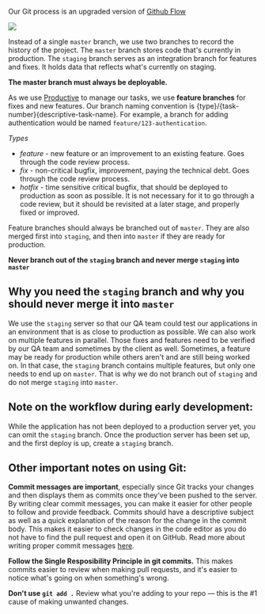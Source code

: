 Our Git process is an upgraded version of [Github Flow](https://guides.github.com/introduction/flow/)

![](https://ftp.infinum.co/stjepan_hadjic/git-flow-2.jpg)

Instead of a single `master` branch, we use two branches to record the history of the project. The `master` branch stores code that's currently in production. The `staging` branch serves as an integration branch for features and fixes. It holds data that reflects what's currently on staging.

**The master branch must always be deployable.**

As we use [Productive](https://productive.io) to manage our tasks, we use **feature branches** for fixes and new features. Our branch naming convention is {type}/{task-number}{descriptive-task-name}. For example, a branch for adding authentication would be named `feature/123-authentication`.

*Types*

* _feature_ - new feature or an improvement to an existing feature. Goes through the code review process.
* _fix_ - non-critical bugfix, improvement, paying the technical debt. Goes through the code review process.
* _hotfix_ - time sensitive critical bugfix, that should be deployed to production as soon as possible. It is not necessary for it to go through a code review, but it should be revisited at a later stage, and properly fixed or improved.

Feature branches should always be branched out of `master`. They are also merged first into `staging`, and then into `master` if they are ready for production.

**Never branch out of the `staging` branch and never merge `staging` into `master`**

## Why you need the `staging` branch and why you should never merge it into `master`
We use the `staging` server so that our QA team could test our applications in an environment that is as close to production as possible. We can also work on multiple features in parallel. Those fixes and features need to be verified by our QA team and sometimes by the client as well. Sometimes, a feature may be ready for production while others aren't and are still being worked on. In that case, the `staging` branch contains multiple features, but only one needs to end up on `master`. That is why we do not branch out of `staging` and do not merge `staging` into `master`.

## Note on the workflow during early development:
While the application has not been deployed to a production server yet, you can omit the `staging` branch. Once the production server has been set up, and the first deploy is up, create a `staging` branch.

## Other important notes on using Git:
**Commit messages are important**, especially since Git tracks your changes and then displays them as commits once they've been pushed to the server. By writing clear commit messages, you can make it easier for other people to follow and provide feedback.
Commits should have a descriptive subject as well as a quick explanation of the reason for the change in the commit body. This makes it easier to check changes in the code editor as you do not have to find the pull request and open it on GitHub.
Read more about writing proper commit messages [here](https://chris.beams.io/posts/git-commit/).

**Follow the Single Resposibility Principle in git commits.** This makes commits easier to review when making pull requests, and it's easier to notice what's going on when something's wrong.

**Don't use `git add .`** Review what you're adding to your repo — this is the #1 cause of making unwanted changes.
